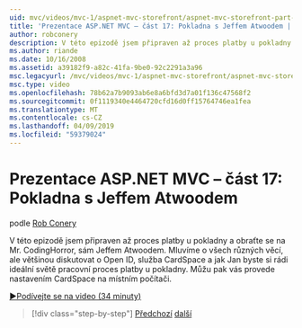 ```yaml
---
uid: mvc/videos/mvc-1/aspnet-mvc-storefront/aspnet-mvc-storefront-part-17-checkout-with-jeff-atwood
title: 'Prezentace ASP.NET MVC – část 17: Pokladna s Jeffem Atwoodem | Dokumentace Microsoftu'
author: robconery
description: V této epizodě jsem připraven až proces platby u pokladny a obraťte se na Mr. CodingHorror, sám Jeffem Atwoodem. Mluvíme o všech různých věcí, ale většinou diskutovat o Ope...
ms.author: riande
ms.date: 10/16/2008
ms.assetid: a39182f9-a82c-41fa-9be0-92c2291a3a96
msc.legacyurl: /mvc/videos/mvc-1/aspnet-mvc-storefront/aspnet-mvc-storefront-part-17-checkout-with-jeff-atwood
msc.type: video
ms.openlocfilehash: 78b62a7b9093ab6e8a6bfd3d7a01f136c47568f2
ms.sourcegitcommit: 0f1119340e4464720cfd16d0ff15764746ea1fea
ms.translationtype: MT
ms.contentlocale: cs-CZ
ms.lasthandoff: 04/09/2019
ms.locfileid: "59379024"
---
```

# <a name="aspnet-mvc-storefront-part-17-checkout-with-jeff-atwood"></a>Prezentace ASP.NET MVC – část 17: Pokladna s Jeffem Atwoodem

podle [Rob Conery](https://github.com/robconery)

V této epizodě jsem připraven až proces platby u pokladny a obraťte se na Mr. CodingHorror, sám Jeffem Atwoodem. Mluvíme o všech různých věcí, ale většinou diskutovat o Open ID, služba CardSpace a jak Jan byste si rádi ideální světě pracovní proces platby u pokladny. Můžu pak vás provede nastavením CardSpace na místním počítači.

[&#9654;Podívejte se na video (34 minuty)](https://channel9.msdn.com/Blogs/ASP-NET-Site-Videos/aspnet-mvc-storefront-part-17-checkout-with-jeff-atwood)

> [!div class="step-by-step"]
> [Předchozí](aspnet-mvc-storefront-part-16-membership-redo-with-openid.md)
> [další](aspnet-mvc-storefront-part-18-creating-an-experience.md)
